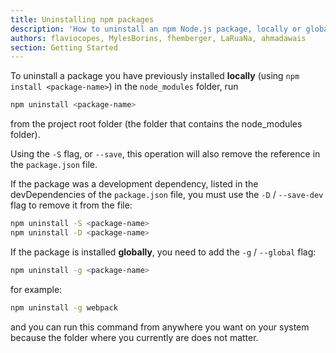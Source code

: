 ```yaml
---
title: Uninstalling npm packages
description: 'How to uninstall an npm Node.js package, locally or globally'
authors: flaviocopes, MylesBorins, fhemberger, LaRuaNa, ahmadawais
section: Getting Started
---
```


To uninstall a package you have previously installed **locally** (using `npm install <package-name>`) in the `node_modules` folder, run

```sh
npm uninstall <package-name>
```

from the project root folder (the folder that contains the node_modules folder).

Using the `-S` flag, or `--save`, this operation will also remove the reference in the `package.json` file.

If the package was a development dependency, listed in the devDependencies of the `package.json` file, you must use the `-D` / `--save-dev` flag to remove it from the file:

```sh
npm uninstall -S <package-name>
npm uninstall -D <package-name>
```

If the package is installed **globally**, you need to add the `-g` / `--global` flag:

```sh
npm uninstall -g <package-name>
```

for example:

```sh
npm uninstall -g webpack
```

and you can run this command from anywhere you want on your system because the folder where you currently are does not matter.
